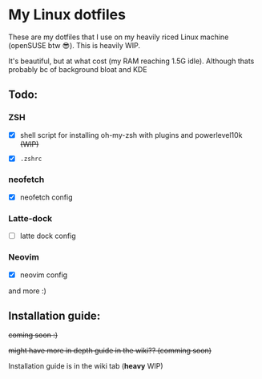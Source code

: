 # My Linux dotfiles
These are my dotfiles that I use on my heavily riced Linux machine (openSUSE btw 😎). This is heavily WIP.

It's beautiful, but at what cost (my RAM reaching 1.5G idle).
Although thats probably bc of background bloat and KDE 
## Todo:
### ZSH 
- [x] shell script for installing oh-my-zsh with plugins and powerlevel10k ~~(WIP)~~

- [x] `.zshrc`

### neofetch
- [x] neofetch config

### Latte-dock
- [ ] latte dock config

### Neovim
- [x] neovim config

and more :)

## Installation guide: 
~~coming soon :)~~

~~might have more in depth guide in the wiki?? (comming soon)~~

Installation guide is in the wiki tab (**heavy** WIP)
